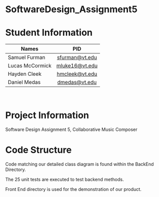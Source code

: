 # SoftwareDesign_Assignment5
<h1>Student Information</h1>

| Names           | PID            |
| --------------- |:--------------:| 
| Samuel Furman   | sfurman@vt.edu | 
| Lucas McCormick | mluke16@vt.edu | 
| Hayden Cleek    | hmcleek@vt.edu |
| Daniel Medas    | dmedas@vt.edu  |    
   
<br>

<h1>Project Information</h1>

Software Design Assignment 5, Collaborative Music Composer

<h1>Code Structure</h1>

Code matching our detailed class diagram is found within the BackEnd Directory.

The 25 unit tests are executed to test backend methods.

Front End directory is used for the demonstration of our product.